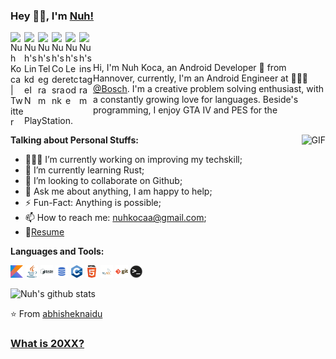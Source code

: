 ### Hey 👋🏽, I'm [Nuh!](https://nuhkoca.github.io/) 

<a href="https://twitter.com/_nuhkoca">
  <img align="left" alt="Nuh Koca | Twitter" width="22px" src="https://cdn.jsdelivr.net/npm/simple-icons@v3/icons/twitter.svg" />
</a>
<a href="https://www.linkedin.com/in/nuhkoca/">
  <img align="left" alt="Nuh's LinkdeIN" width="22px" src="https://cdn.jsdelivr.net/npm/simple-icons@v3/icons/linkedin.svg" />
</a>
<a href="https://t.me/nuhkoca">
  <img align="left" alt="Nuh's Telegram" width="22px" src="https://cdn.jsdelivr.net/npm/simple-icons@v3/icons/telegram.svg" />
</a>
<a href="https://profile.codersrank.io/user/nuhkoca">
  <img align="left" alt="Nuh's Codersrank" width="22px" src="https://cdn.jsdelivr.net/npm/simple-icons@v3/icons/codersrank.svg" />
</a>
<a href="https://leetcode.com/nuhkoca/">
  <img align="left" alt="Nuh's Leetcode" width="22px" src="https://cdn.jsdelivr.net/npm/simple-icons@v3/icons/leetcode.svg" />
</a>
<a href="https://www.instagram.com/nuhkocaa">
  <img align="left" alt="Nuh's instagram" width="22px" src="https://cdn.jsdelivr.net/npm/simple-icons@v3/icons/instagram.svg" />
</a>

<br />
<br />

Hi, I'm Nuh Koca, an Android Developer 🚀 from Hannover, currently, I'm an Android Engineer at 🙍🏽‍♂️ [@Bosch](https://www.bosch.de/). I'm a creative problem solving enthusiast, with a constantly growing love for languages. Beside's programming, I enjoy GTA IV and PES for the PlayStation.

  <img align="right" alt="GIF" src="https://greekmeleehell.files.wordpress.com/2017/11/gif-4.gif" />

**Talking about Personal Stuffs:**

- 👨🏽‍💻 I’m currently working on improving my techskill;
- 🌱 I’m currently learning Rust; 
- 👯 I’m looking to collaborate on Github;
- 💬 Ask me about anything, I am happy to help;
- ⚡️ Fun-Fact: Anything is possible;
- 📫 How to reach me: nuhkocaa@gmail.com;
- 📝[Resume](https://nuhkoca.github.io/)

**Languages and Tools:**  

<code><img height="20" src="https://raw.githubusercontent.com/github/explore/80688e429a7d4ef2fca1e82350fe8e3517d3494d/topics/kotlin/kotlin.png"></code>
<code><img height="20" src="https://raw.githubusercontent.com/github/explore/80688e429a7d4ef2fca1e82350fe8e3517d3494d/topics/java/java.png"></code>
<code><img height="20" src="https://raw.githubusercontent.com/github/explore/80688e429a7d4ef2fca1e82350fe8e3517d3494d/topics/bash/bash.png"></code>
<code><img height="20" src="https://raw.githubusercontent.com/github/explore/80688e429a7d4ef2fca1e82350fe8e3517d3494d/topics/sql/sql.png"></code>
<code><img height="20" src="https://raw.githubusercontent.com/github/explore/80688e429a7d4ef2fca1e82350fe8e3517d3494d/topics/cpp/cpp.png"></code>
<code><img height="20" src="https://raw.githubusercontent.com/github/explore/80688e429a7d4ef2fca1e82350fe8e3517d3494d/topics/html/html.png"></code>
<code><img height="20" src="https://raw.githubusercontent.com/github/explore/80688e429a7d4ef2fca1e82350fe8e3517d3494d/topics/mysql/mysql.png"></code>
<code><img height="20" src="https://raw.githubusercontent.com/github/explore/80688e429a7d4ef2fca1e82350fe8e3517d3494d/topics/git/git.png"></code>
<code><img height="20" src="https://raw.githubusercontent.com/github/explore/80688e429a7d4ef2fca1e82350fe8e3517d3494d/topics/terminal/terminal.png"></code>



![Nuh's github stats](https://github-readme-stats.vercel.app/api?username=nuhkoca&show_icons=true&hide_border=true)

⭐️ From [abhisheknaidu](https://github.com/abhisheknaidu)
### [What is 20XX?](https://gist.github.com/nuhkoca/ae02268a849760cb89b5a5e43ceac13f#file-20xx)
